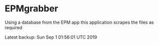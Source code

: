 # EPMgrabber
Using a database from the EPM app this application scrapes the files as required


Latest backup: Sun Sep 1 01:56:01 UTC 2019

